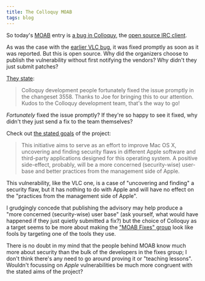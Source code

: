 ```yaml
---
title: The Colloquy MOAB
tags: blog
---
```


So today's [MOAB](http://wincent.dev/a/about/wincent/weblog/archives/apple/moab/) entry is [a bug in Colloquy](http://projects.info-pull.com/moab/MOAB-16-01-2007.html), the [open source IRC client](http://colloquy.info/).

As was the case with the [earlier VLC bug](http://projects.info-pull.com/moab/MOAB-02-01-2007.html), it was fixed promptly as soon as it was reported. But this is open source. Why did the organizers choose to publish the vulnerability without first notifying the vendors? Why didn't they just submit patches?

[They state](http://applefun.blogspot.com/2007/01/colloquy-is-vulnerable-to-format-string.html):

> Colloquy development people fortunately fixed the issue promptly in the changeset 3558. Thanks to Joe for bringing this to our attention. Kudos to the Colloquy development team, that's the way to go!

_Fortunately_ fixed the issue promptly? If they're so happy to see it fixed, why didn't they just send a fix to the team themselves?

Check out [the stated goals](http://projects.info-pull.com/moab/index.html#about) of the project:

> This initiative aims to serve as an effort to improve Mac OS X, uncovering and finding security flaws in different Apple software and third-party applications designed for this operating system. A positive side-effect, probably, will be a more concerned (security-wise) user-base and better practices from the management side of Apple.

This vulnerability, like the VLC one, is a case of "uncovering and finding" a security flaw, but it has nothing to do with Apple and will have no effect on the "practices from the management side of Apple".

I grudgingly concede that publishing the advisory may help produce a "more concerned (security-wise) user base" (ask yourself, what would have happened if they just quietly submitted a fix?) but the choice of Colloquy as a target seems to be more about making the ["MOAB Fixes" group](http://groups.google.com/group/moabfixes?lnk=oa) look like fools by targeting one of the tools they use.

There is no doubt in my mind that the people behind MOAB know much more about security than the bulk of the developers in the fixes group; I don't think there's any need to go around proving it or "teaching lessons". Wouldn't focussing on _Apple_ vulnerabilities be much more congruent with the stated aims of the project?

